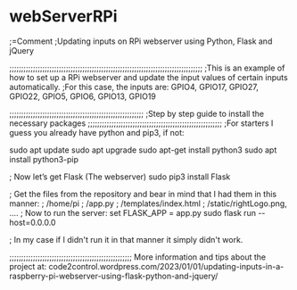 # webServerRPi
;=Comment
;Updating inputs on RPi webserver using Python, Flask and jQuery

;;;;;;;;;;;;;;;;;;;;;;;;;;;;;;;;;;;;;;;;;;;;;;;;;;;;;;;;;;;;;;;;;;;;;;;;;;;;;;;;;;
;This is an example of how to set up a RPi webserver and update the input values of certain inputs automatically. 
;For this case, the inputs are: GPIO4, GPIO17, GPIO27, GPIO22, GPIO5, GPIO6, GPIO13, GPIO19

;;;;;;;;;;;;;;;;;;;;;;;;;;;;;;;;;;;;;;;;;;;;;;;;;;;;;;;;;
;Step by step guide to install the necessary packages
;;;;;;;;;;;;;;;;;;;;;;;;;;;;;;;;;;;;;;;;;;;;;;;;;;;;;;;;;
;For starters I guess you already have python and pip3, if not:

sudo apt update
sudo apt upgrade
sudo apt-get install python3
sudo apt install python3-pip

; Now let’s get Flask (The webserver)
sudo pip3 install Flask

; Get the files from the repository and bear in mind that I had them in this manner:
; /home/pi
;         /app.py
;         /templates/index.html
;         /static/rightLogo.png, ....
; Now to run the server:
set FLASK_APP = app.py
sudo flask run --host=0.0.0.0

; In my case if I didn't run it in that manner it simply didn't work.

;;;;;;;;;;;;;;;;;;;;;;;;;;;;;;;;;;;;;;;;;;;;;;;;;;;;
More information and tips about the project at:
code2control.wordpress.com/2023/01/01/updating-inputs-in-a-raspberry-pi-webserver-using-flask-python-and-jquery/
